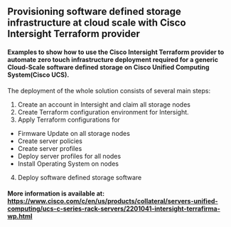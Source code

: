 ## Provisioning software defined storage infrastructure at cloud scale with Cisco Intersight Terraform provider 


#### Examples to show how to use the Cisco Intersight Terraform provider to automate zero touch infrastructure deployment required for a generic Cloud-Scale software defined storage on Cisco Unified Computing System(Cisco UCS). 


The deployment of the whole solution consists of several main steps:
1.	Create an account in Intersight and claim all storage nodes
2.	Create Terraform configuration environment for Intersight.
3.	Apply Terraform configurations for 
* Firmware Update on all storage nodes 
* Create server policies 
* Create server profiles 
* Deploy server profiles for all nodes 
* Install Operating System on nodes 
4.	Deploy software defined storage software


#### More information is available at: https://www.cisco.com/c/en/us/products/collateral/servers-unified-computing/ucs-c-series-rack-servers/2201041-intersight-terrafirma-wp.html
